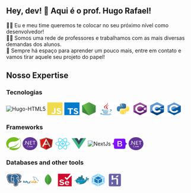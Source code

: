 ## Hey, dev! 👋 Aqui é o prof. Hugo Rafael!


🙋‍♀️ Eu e meu time queremos te colocar no seu próximo nível como desenvolvedor! <br>
👩‍💻 Somos uma rede de professores e trabalhamos com as mais diversas demandas dos alunos. <br>
🧙 Sempre há espaço para aprender um pouco mais, entre em contato e vamos tirar aquele seu projeto do papel! <br>

<!-- ## Por que a Hoogle? -->


## Nosso Expertise

### Tecnologias
<div>
        <img align="center" alt="Hugo-HTML5" width="35" height="35" src="https://raw.githubusercontent.com/danielcranney/readme-generator/main/public/icons/skills/html5-colored.svg"/>
        <img align="center" alt="Hugo-JS" height="35" width="42" src="https://raw.githubusercontent.com/devicons/devicon/master/icons/javascript/javascript-plain.svg">
        <img align="center" alt="Hugo-Typescript" height="35" width="42" src="https://raw.githubusercontent.com/devicons/devicon/master/icons/typescript/typescript-plain.svg">
        <img align="center" alt="Hugo-NodeJs" height="35" width="42" src="https://raw.githubusercontent.com/devicons/devicon/master/icons/nodejs/nodejs-original.svg">
        <img align="center" alt="Hugo-Java" height="35" width="42" src="https://raw.githubusercontent.com/devicons/devicon/master/icons/java/java-original.svg">
        <img align="center" alt="Hugo-Python" height="35" width="42" src="https://raw.githubusercontent.com/devicons/devicon/master/icons/python/python-original.svg">
        <img align="center" alt="Hugo-C#" height="35" width="42" src="https://raw.githubusercontent.com/devicons/devicon/master/icons/csharp/csharp-original.svg">   
        <img align="center" alt="Hugo-Cplusplus" height="35" width="42" src="https://raw.githubusercontent.com/devicons/devicon/master/icons/cplusplus/cplusplus-original.svg">
        <img align="center" alt="Hugo-Cplusplus" height="35" width="42" src="https://raw.githubusercontent.com/devicons/devicon/master/icons/c/c-original.svg"> 
</div>

### Frameworks

<div>
        <img align="center" alt="Hugo-Springboot" height="35" width="40" src="https://raw.githubusercontent.com/devicons/devicon/master/icons/spring/spring-original.svg">
        <img align="center" alt="Hugo-dotnetcore" height="35" width="40" src="https://raw.githubusercontent.com/devicons/devicon/master/icons/dotnetcore/dotnetcore-original.svg">
        <img align="center" alt="Hugo-Springboot" height="35" width="40" src="https://raw.githubusercontent.com/devicons/devicon/master/icons/angularjs/angularjs-original.svg">
        <img align="center" alt="Hugo-Springboot" height="35" width="40" src="https://raw.githubusercontent.com/devicons/devicon/master/icons/react/react-original.svg">
        <img align="center" alt="Hugo-Vuejs" height="35" width="40" src="https://raw.githubusercontent.com/devicons/devicon/master/icons/vuejs/vuejs-original.svg">
        <img align="center" width="32" height="32" alt="NextJs" src="https://raw.githubusercontent.com/danielcranney/readme-generator/main/public/icons/skills/nextjs-colored-dark.svg"/>
        <img align="center" alt="Hugo-Bootstrap" height="35" width="40" src="https://raw.githubusercontent.com/devicons/devicon/master/icons/bootstrap/bootstrap-original.svg">
        <img align="center" alt="Hugo-dotnetcore" height="35" width="40" src="https://raw.githubusercontent.com/devicons/devicon/master/icons/dotnetcore/dotnetcore-original.svg">
</div>

### Databases and other tools

<div>
      <img align="center" alt="Hugo-PostreSQL" height="35" width="42"  src="https://raw.githubusercontent.com/devicons/devicon/master/icons/postgresql/postgresql-original.svg">
       <img align="center" alt="Hugo-MySQL" height="35" width="42" src="https://raw.githubusercontent.com/devicons/devicon/master/icons/mysql/mysql-original-wordmark.svg">
       <img align="center" alt="Hugo-MongoDB" height="35" width="42" src="https://raw.githubusercontent.com/devicons/devicon/master/icons/mongodb/mongodb-original.svg">
       <img align="center" alt="Hugo-Selenium" height="35" width="40" src="https://raw.githubusercontent.com/devicons/devicon/master/icons/selenium/selenium-original.svg">
       <img align="center" alt="Hugo-Docker" width="42" src="https://raw.githubusercontent.com/devicons/devicon/master/icons/docker/docker-original.svg">
       <img align="center" alt="Hugo-Webpack" height="35" width="40" src="https://raw.githubusercontent.com/devicons/devicon/master/icons/webpack/webpack-original.svg">
        <img align="center" alt="Hugo-Heroku" height="35" width="42" src="https://raw.githubusercontent.com/devicons/devicon/master/icons/heroku/heroku-plain.svg">
</div>


<!--

**Here are some ideas to get you started:**

🌈 Contribution guidelines - how can the community get involved?
👩‍💻 Useful resources - where can the community find your docs? Is there anything else the community should know?
🍿 Fun facts - what does your team eat for breakfast?
🧙 Remember, you can do mighty things with the power of [Markdown](https://docs.github.com/github/writing-on-github/getting-started-with-writing-and-formatting-on-github/basic-writing-and-formatting-syntax)
-->
